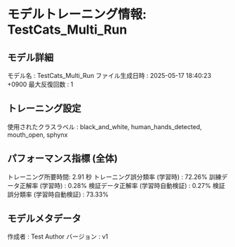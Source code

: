 # モデルトレーニング情報: TestCats_Multi_Run

## モデル詳細
モデル名           : TestCats_Multi_Run
ファイル生成日時   : 2025-05-17 18:40:23 +0900
最大反復回数     : 1

## トレーニング設定
使用されたクラスラベル : black_and_white, human_hands_detected, mouth_open, sphynx

## パフォーマンス指標 (全体)
トレーニング所要時間: 2.91 秒
トレーニング誤分類率 (学習時) : 72.26%
訓練データ正解率 (学習時) : 0.28%
検証データ正解率 (学習時自動検証) : 0.27%
検証誤分類率 (学習時自動検証) : 73.33%
## モデルメタデータ
作成者            : Test Author
バージョン          : v1
